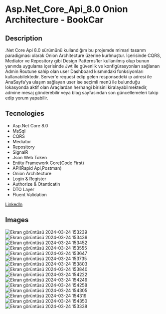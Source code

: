 # Asp.Net_Core_Api_8.0 Onion Architecture - BookCar

## Description <br/>
.Net Core Api 8.0 sürümünü kullandığım bu projemde mimari tasarım paradigması olarak Onion Architecture üzerine kurlmuştur. İçerisinde CQRS, Mediator ve Repository gibi Design Patterns'ler
kullanılmış olup bunun yanında uygulama içerisinde Jwt ile güvenlik ve konfigürasyonları sağlanan Admin Routune sahip olan user Dashboard kısmındaki fonksiyonları kullanabilektedir.
Server'e request edip gelen responsedeki ıp adresi ile AnaSayfa'ya ulaşım sağlayan user ise seçimli menü ile bulunduğu lokasyonda aktif olan Araçlardan herhangi birisini kiralayabilmektedir,
admine mesaj gönderebilir veya blog sayfasından son güncellemeleri takip edip yorum yapabilir.

## Tecnologies <br/>
+ Asp.Net Core 8.0<br/>
+ MsSql<br/>
+ CQRS<br/>
+ Mediator<br/>
+ Repository<br/>
+ SignalR<br/>
+ Json Web Token<br/>
+ Entity Framework Core(Code First)<br/>
+ API(Rapid Api,Postman)<br/>
+ Onion Architecture<br/>
+ Login & Register<br/>
+ Authorize & Otanticatin<br/>
+ DTO Layer<br/>
+ Fluent Validation<br/>

[Linkedln](https://www.linkedin.com/in/tun%C3%A7-%C3%A7inda%C5%9F-a1b919254/)

## Images <br/>
![Ekran görüntüsü 2024-03-24 153239](https://github.com/Tunc4532/Udemy_CarBook_MyProject/assets/121084967/539ba1ac-8529-41a5-97e2-e73b8b81a718)
![Ekran görüntüsü 2024-03-24 153439](https://github.com/Tunc4532/Udemy_CarBook_MyProject/assets/121084967/98aec9db-2958-41ef-b43e-fd41f32807cd)
![Ekran görüntüsü 2024-03-24 153452](https://github.com/Tunc4532/Udemy_CarBook_MyProject/assets/121084967/a87c812d-5810-4673-817e-541c1654c599)
![Ekran görüntüsü 2024-03-24 153555](https://github.com/Tunc4532/Udemy_CarBook_MyProject/assets/121084967/015054ab-b664-48e5-8e52-d85e95a66ccf)
![Ekran görüntüsü 2024-03-24 153647](https://github.com/Tunc4532/Udemy_CarBook_MyProject/assets/121084967/cfa19298-ca68-4ba6-887b-41cc5e936f6f)
![Ekran görüntüsü 2024-03-24 153735](https://github.com/Tunc4532/Udemy_CarBook_MyProject/assets/121084967/75d02e27-0d77-48ad-914a-5b9675c8e6a4)
![Ekran görüntüsü 2024-03-24 153803](https://github.com/Tunc4532/Udemy_CarBook_MyProject/assets/121084967/fda2c39d-5807-48bb-9d15-0c3a4717f308)
![Ekran görüntüsü 2024-03-24 153840](https://github.com/Tunc4532/Udemy_CarBook_MyProject/assets/121084967/314f6505-3fcc-4b3b-b0b7-8b2815c1f8ee)
![Ekran görüntüsü 2024-03-24 154222](https://github.com/Tunc4532/Udemy_CarBook_MyProject/assets/121084967/49ae5ba8-690f-455a-a319-8d60ef00e9ee)
![Ekran görüntüsü 2024-03-24 154249](https://github.com/Tunc4532/Udemy_CarBook_MyProject/assets/121084967/efb89929-1fd7-4608-8af8-6ad23cfa5f2f)
![Ekran görüntüsü 2024-03-24 154258](https://github.com/Tunc4532/Udemy_CarBook_MyProject/assets/121084967/506b27e4-ff44-444d-a0d9-1b862f8f468f)
![Ekran görüntüsü 2024-03-24 154305](https://github.com/Tunc4532/Udemy_CarBook_MyProject/assets/121084967/052df93c-40f1-43d7-a09e-cb54a5b68074)
![Ekran görüntüsü 2024-03-24 154319](https://github.com/Tunc4532/Udemy_CarBook_MyProject/assets/121084967/c70099b1-c6f9-4728-8a28-5751fb23c460)
![Ekran görüntüsü 2024-03-24 154350](https://github.com/Tunc4532/Udemy_CarBook_MyProject/assets/121084967/a0830772-c835-4514-839a-3c809b5b26fe)
![Ekran görüntüsü 2024-03-24 153338](https://github.com/Tunc4532/Udemy_CarBook_MyProject/assets/121084967/c7024d76-5d23-444c-896c-f365fefb644c)
